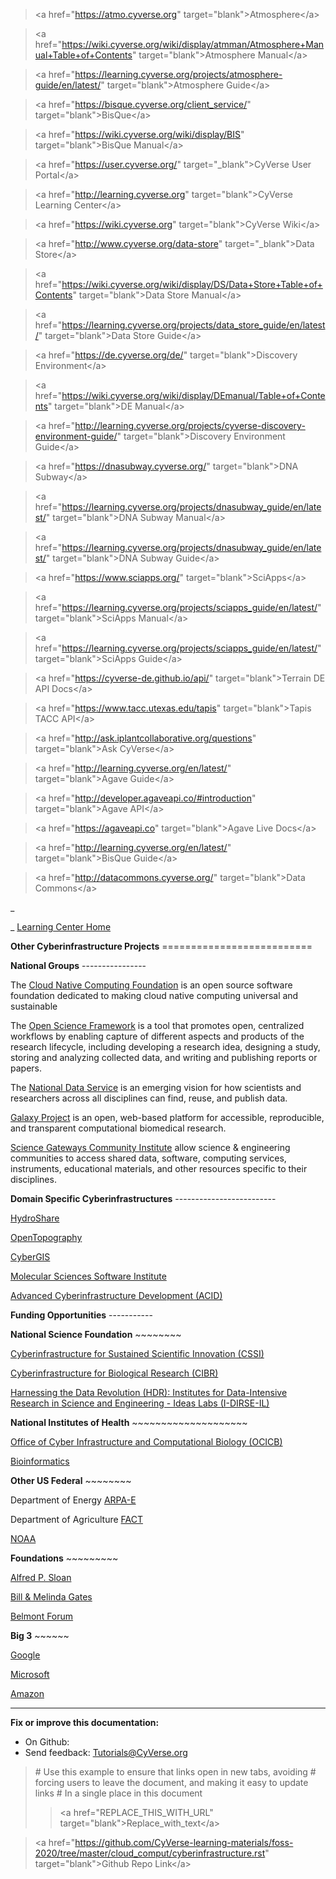 > \<a href=\"<https://atmo.cyverse.org>\"
> target=\"blank\"\>Atmosphere\</a\>

> \<a
> href=\"<https://wiki.cyverse.org/wiki/display/atmman/Atmosphere+Manual+Table+of+Contents>\"
> target=\"blank\"\>Atmosphere Manual\</a\>

> \<a
> href=\"<https://learning.cyverse.org/projects/atmosphere-guide/en/latest/>\"
> target=\"blank\"\>Atmosphere Guide\</a\>

> \<a href=\"<https://bisque.cyverse.org/client_service/>\"
> target=\"blank\"\>BisQue\</a\>

> \<a href=\"<https://wiki.cyverse.org/wiki/display/BIS>\"
> target=\"blank\"\>BisQue Manual\</a\>

> \<a href=\"<https://user.cyverse.org/>\" target=\"\_blank\"\>CyVerse
> User Portal\</a\>

> \<a href=\"<http://learning.cyverse.org>\" target=\"blank\"\>CyVerse
> Learning Center\</a\>

> \<a href=\"<https://wiki.cyverse.org>\" target=\"blank\"\>CyVerse
> Wiki\</a\>

> \<a href=\"<http://www.cyverse.org/data-store>\"
> target=\"\_blank\"\>Data Store\</a\>

> \<a
> href=\"<https://wiki.cyverse.org/wiki/display/DS/Data+Store+Table+of+Contents>\"
> target=\"blank\"\>Data Store Manual\</a\>

> \<a
> href=\"<https://learning.cyverse.org/projects/data_store_guide/en/latest/>\"
> target=\"blank\"\>Data Store Guide\</a\>

> \<a href=\"<https://de.cyverse.org/de/>\" target=\"blank\"\>Discovery
> Environment\</a\>

> \<a
> href=\"<https://wiki.cyverse.org/wiki/display/DEmanual/Table+of+Contents>\"
> target=\"blank\"\>DE Manual\</a\>

> \<a
> href=\"<http://learning.cyverse.org/projects/cyverse-discovery-environment-guide/>\"
> target=\"blank\"\>Discovery Environment Guide\</a\>

> \<a href=\"<https://dnasubway.cyverse.org/>\" target=\"blank\"\>DNA
> Subway\</a\>

> \<a
> href=\"<https://learning.cyverse.org/projects/dnasubway_guide/en/latest/>\"
> target=\"blank\"\>DNA Subway Manual\</a\>

> \<a
> href=\"<https://learning.cyverse.org/projects/dnasubway_guide/en/latest/>\"
> target=\"blank\"\>DNA Subway Guide\</a\>

> \<a href=\"<https://www.sciapps.org/>\"
> target=\"blank\"\>SciApps\</a\>

> \<a
> href=\"<https://learning.cyverse.org/projects/sciapps_guide/en/latest/>\"
> target=\"blank\"\>SciApps Manual\</a\>

> \<a
> href=\"<https://learning.cyverse.org/projects/sciapps_guide/en/latest/>\"
> target=\"blank\"\>SciApps Guide\</a\>

> \<a href=\"<https://cyverse-de.github.io/api/>\"
> target=\"blank\"\>Terrain DE API Docs\</a\>

> \<a href=\"<https://www.tacc.utexas.edu/tapis>\"
> target=\"blank\"\>Tapis TACC API\</a\>

> \<a href=\"<http://ask.iplantcollaborative.org/questions>\"
> target=\"blank\"\>Ask CyVerse\</a\>

> \<a href=\"<http://learning.cyverse.org/en/latest/>\"
> target=\"blank\"\>Agave Guide\</a\>

> \<a href=\"<http://developer.agaveapi.co/#introduction>\"
> target=\"blank\"\>Agave API\</a\>

> \<a href=\"<https://agaveapi.co>\" target=\"blank\"\>Agave Live
> Docs\</a\>

> \<a href=\"<http://learning.cyverse.org/en/latest/>\"
> target=\"blank\"\>BisQue Guide\</a\>

> \<a href=\"<http://datacommons.cyverse.org/>\" target=\"blank\"\>Data
> Commons\</a\>

\_

\_ [Learning Center Home](http://learning.cyverse.org/)

**Other Cyberinfrastructure Projects** ==========================

**National Groups** \-\-\-\-\-\-\-\-\-\-\-\-\-\-\--

The [Cloud Native Computing Foundation](https://www.cncf.io/) is an open
source software foundation dedicated to making cloud native computing
universal and sustainable

The [Open Science Framework](https://osf.io/) is a tool that promotes
open, centralized workflows by enabling capture of different aspects and
products of the research lifecycle, including developing a research
idea, designing a study, storing and analyzing collected data, and
writing and publishing reports or papers.

The [National Data
Service](http://www.nationaldataservice.org/projects/labs.html) is an
emerging vision for how scientists and researchers across all
disciplines can find, reuse, and publish data.

[Galaxy Project](https://galaxyproject.org/) is an open, web-based
platform for accessible, reproducible, and transparent computational
biomedical research.

[Science Gateways Community Institute](https://sciencegateways.org/)
allow science & engineering communities to access shared data, software,
computing services, instruments, educational materials, and other
resources specific to their disciplines.

**Domain Specific Cyberinfrastructures**
\-\-\-\-\-\-\-\-\-\-\-\-\-\-\-\-\-\-\-\-\-\-\-\--

[HydroShare](https://www.hydroshare.org/)

[OpenTopography](http://opentopo.sdsc.edu)

[CyberGIS](http://cybergis.illinois.edu/)

[Molecular Sciences Software Institute](https://molssi.org/)

[Advanced Cyberinfrastructure Development
(ACID)](http://acid.sdsc.edu./projects)

**Funding Opportunities** \-\-\-\-\-\-\-\-\-\--

**National Science Foundation** \~\~\~\~\~\~\~\~

[Cyberinfrastructure for Sustained Scientific Innovation
(CSSI)](https://www.nsf.gov/funding/pgm_summ.jsp?pims_id=505505&org=SES&from_org=SES)

[Cyberinfrastructure for Biological Research
(CIBR)](https://www.nsf.gov/funding/pgm_summ.jsp?pims_id=505538&org=SES&from_org=SES)

[Harnessing the Data Revolution (HDR): Institutes for Data-Intensive
Research in Science and Engineering - Ideas Labs
(I-DIRSE-IL)](https://www.nsf.gov/funding/pgm_summ.jsp?pims_id=505614&org=SES&from_org=SES)

**National Institutes of Health**
\~\~\~\~\~\~\~\~\~\~\~\~\~\~\~\~\~\~\~\~

[Office of Cyber Infrastructure and Computational Biology
(OCICB)](https://www.niaid.nih.gov/about/cyber-infrastructure-computational-biology-contacts)

[Bioinformatics](https://bioinformatics.niaid.nih.gov/applications)

**Other US Federal** \~\~\~\~\~\~\~\~

Department of Energy [ARPA-E](https://arpa-e.energy.gov/)

Department of Agriculture [FACT](https://nifa.usda.gov/program/fact)

[NOAA](https://www.noaa.gov/research)

**Foundations** \~\~\~\~\~\~\~\~\~

[Alfred P. Sloan](https://sloan.org/)

[Bill & Melinda Gates](https://www.gatesfoundation.org/)

[Belmont Forum](http://www.belmontforum.org/)

**Big 3** \~\~\~\~\~\~

[Google](https://www.google.com/grants/)

[Microsoft](https://www.microsoft.com/en-us/research/awards/)

[Amazon](https://ara.amazon-ml.com/)

------------------------------------------------------------------------

**Fix or improve this documentation:**

-   On Github:
-   Send feedback: [Tutorials@CyVerse.org](Tutorials@CyVerse.org)

> \# Use this example to ensure that links open in new tabs, avoiding \#
> forcing users to leave the document, and making it easy to update
> links \# In a single place in this document
>
> > \<a href=\"REPLACE_THIS_WITH_URL\"
> > target=\"blank\"\>Replace_with_text\</a\>

> \<a
> href=\"<https://github.com/CyVerse-learning-materials/foss-2020/tree/master/cloud_comput/cyberinfrastructure.rst>\"
> target=\"blank\"\>Github Repo Link\</a\>
